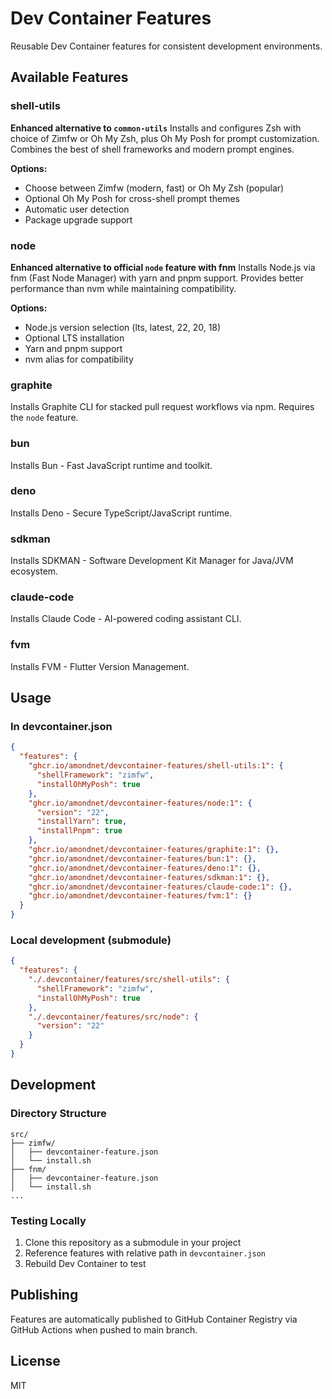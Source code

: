 # Dev Container Features

Reusable Dev Container features for consistent development environments.

## Available Features

### shell-utils
**Enhanced alternative to `common-utils`**
Installs and configures Zsh with choice of Zimfw or Oh My Zsh, plus Oh My Posh for prompt customization. Combines the best of shell frameworks and modern prompt engines.

**Options:**
- Choose between Zimfw (modern, fast) or Oh My Zsh (popular)
- Optional Oh My Posh for cross-shell prompt themes
- Automatic user detection
- Package upgrade support

### node
**Enhanced alternative to official `node` feature with fnm**
Installs Node.js via fnm (Fast Node Manager) with yarn and pnpm support. Provides better performance than nvm while maintaining compatibility.

**Options:**
- Node.js version selection (lts, latest, 22, 20, 18)
- Optional LTS installation
- Yarn and pnpm support
- nvm alias for compatibility

### graphite
Installs Graphite CLI for stacked pull request workflows via npm. Requires the `node` feature.

### bun
Installs Bun - Fast JavaScript runtime and toolkit.

### deno
Installs Deno - Secure TypeScript/JavaScript runtime.

### sdkman
Installs SDKMAN - Software Development Kit Manager for Java/JVM ecosystem.

### claude-code
Installs Claude Code - AI-powered coding assistant CLI.

### fvm
Installs FVM - Flutter Version Management.

## Usage

### In devcontainer.json

```json
{
  "features": {
    "ghcr.io/amondnet/devcontainer-features/shell-utils:1": {
      "shellFramework": "zimfw",
      "installOhMyPosh": true
    },
    "ghcr.io/amondnet/devcontainer-features/node:1": {
      "version": "22",
      "installYarn": true,
      "installPnpm": true
    },
    "ghcr.io/amondnet/devcontainer-features/graphite:1": {},
    "ghcr.io/amondnet/devcontainer-features/bun:1": {},
    "ghcr.io/amondnet/devcontainer-features/deno:1": {},
    "ghcr.io/amondnet/devcontainer-features/sdkman:1": {},
    "ghcr.io/amondnet/devcontainer-features/claude-code:1": {},
    "ghcr.io/amondnet/devcontainer-features/fvm:1": {}
  }
}
```

### Local development (submodule)

```json
{
  "features": {
    "./.devcontainer/features/src/shell-utils": {
      "shellFramework": "zimfw",
      "installOhMyPosh": true
    },
    "./.devcontainer/features/src/node": {
      "version": "22"
    }
  }
}
```

## Development

### Directory Structure

```
src/
├── zimfw/
│   ├── devcontainer-feature.json
│   └── install.sh
├── fnm/
│   ├── devcontainer-feature.json
│   └── install.sh
...
```

### Testing Locally

1. Clone this repository as a submodule in your project
2. Reference features with relative path in `devcontainer.json`
3. Rebuild Dev Container to test

## Publishing

Features are automatically published to GitHub Container Registry via GitHub Actions when pushed to main branch.

## License

MIT
